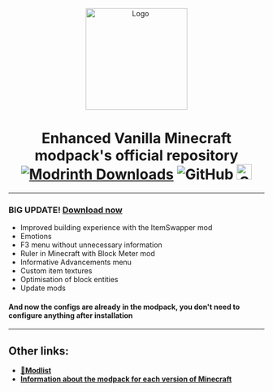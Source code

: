 <p align="center"><img src="https://cdn.modrinth.com/data/1EWqZYl7/0e311d6391f764789d4071aaa96b7b69ffe26b6f.png" alt="Logo" width="200">

<h1 align="center"> Enhanced Vanilla Minecraft modpack's official repository  <br>
    <a href="https://modrinth.com/modpack/enhanced-vanilla-minecraft"><img alt="Modrinth Downloads" src="https://img.shields.io/modrinth/dt/1EWqZYl7?style=for-the-badge&logo=modrinth&label=Download%20from%20Modrinth&color=dark%20green"></a>
    <a><img alt="GitHub" src="https://img.shields.io/github/license/nikallow/Enhanced-vanilla-minecraft?style=for-the-badge&color=dark%20green"></a>
    <a href="https://fabricmc.net/"><img src="https://cdn.discordapp.com/attachments/705864145169416313/969720133998239794/fabric_supported.png"
        alt="Supported on Fabric" height="30"
    ></a>
</h1>

---
### BIG UPDATE! [Download now](https://modrinth.com/modpack/enhanced-vanilla-minecraft/version/1.20.1_5b)

- Improved building experience with the ItemSwapper mod
- Emotions
- F3 menu without unnecessary information
- Ruler in Minecraft with Block Meter mod
- Informative Advancements menu
- Custom item textures
- Optimisation of block entities
- Update mods 

#### And now the configs are already in the modpack, you don't need to configure anything after installation
---

## Other links:

* [**📜Modlist**](https://github.com/nikallow/Enhanced-vanilla-minecraft/blob/main/MODLIST.md)
* [**Information about the modpack for each version of Minecraft**](https://github.com/nikallow/Enhanced-vanilla-minecraft/blob/main/versions.md)